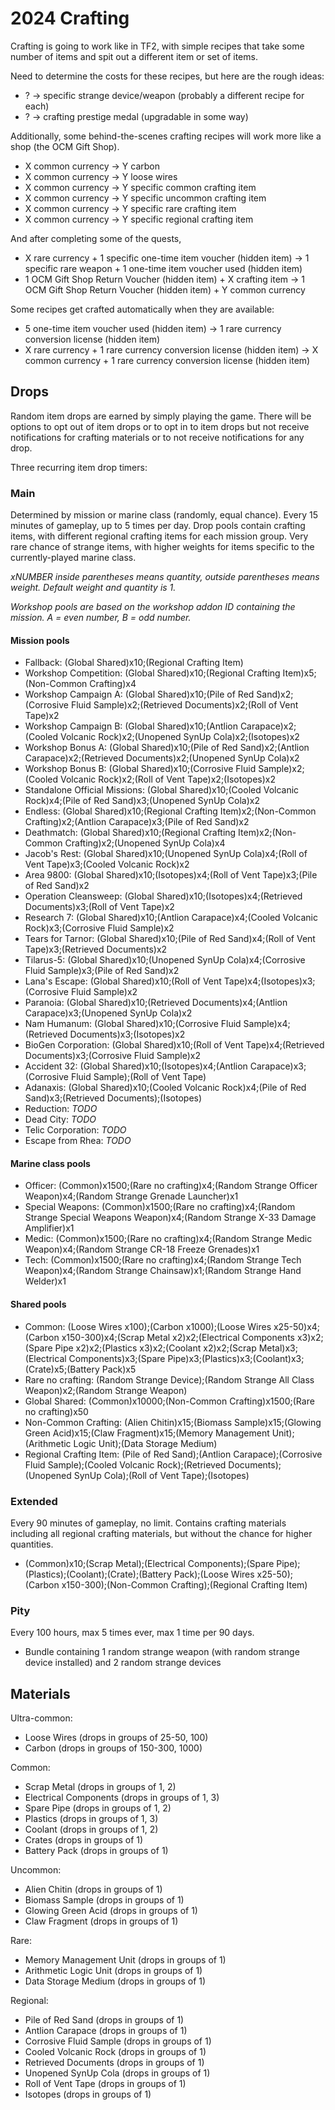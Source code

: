 # 2024 Crafting

Crafting is going to work like in TF2, with simple recipes that take some number of items and spit out a different item or set of items.

Need to determine the costs for these recipes, but here are the rough ideas:

- ? -> specific strange device/weapon (probably a different recipe for each)
- ? -> crafting prestige medal (upgradable in some way)

Additionally, some behind-the-scenes crafting recipes will work more like a shop (the OCM Gift Shop).

- X common currency -> Y carbon
- X common currency -> Y loose wires
- X common currency -> Y specific common crafting item
- X common currency -> Y specific uncommon crafting item
- X common currency -> Y specific rare crafting item
- X common currency -> Y specific regional crafting item

And after completing some of the quests,

- X rare currency + 1 specific one-time item voucher (hidden item) -> 1 specific rare weapon + 1 one-time item voucher used (hidden item)
- 1 OCM Gift Shop Return Voucher (hidden item) + X crafting item -> 1 OCM Gift Shop Return Voucher (hidden item) + Y common currency

Some recipes get crafted automatically when they are available:

- 5 one-time item voucher used (hidden item) -> 1 rare currency conversion license (hidden item)
- X rare currency + 1 rare currency conversion license (hidden item) -> X common currency + 1 rare currency conversion license (hidden item)

## Drops

Random item drops are earned by simply playing the game. There will be options to opt out of item drops or to opt in to item drops but not receive notifications for crafting materials or to not receive notifications for any drop.

Three recurring item drop timers:

### Main

Determined by mission or marine class (randomly, equal chance). Every 15 minutes of gameplay, up to 5 times per day. Drop pools contain crafting items, with different regional crafting items for each mission group. Very rare chance of strange items, with higher weights for items specific to the currently-played marine class.

*xNUMBER inside parentheses means quantity, outside parentheses means weight. Default weight and quantity is 1.*

*Workshop pools are based on the workshop addon ID containing the mission. A = even number, B = odd number.*

#### Mission pools

- Fallback: (Global Shared)x10;(Regional Crafting Item)
- Workshop Competition: (Global Shared)x10;(Regional Crafting Item)x5;(Non-Common Crafting)x4
- Workshop Campaign A: (Global Shared)x10;(Pile of Red Sand)x2;(Corrosive Fluid Sample)x2;(Retrieved Documents)x2;(Roll of Vent Tape)x2
- Workshop Campaign B: (Global Shared)x10;(Antlion Carapace)x2;(Cooled Volcanic Rock)x2;(Unopened SynUp Cola)x2;(Isotopes)x2
- Workshop Bonus A: (Global Shared)x10;(Pile of Red Sand)x2;(Antlion Carapace)x2;(Retrieved Documents)x2;(Unopened SynUp Cola)x2
- Workshop Bonus B: (Global Shared)x10;(Corrosive Fluid Sample)x2;(Cooled Volcanic Rock)x2;(Roll of Vent Tape)x2;(Isotopes)x2
- Standalone Official Missions: (Global Shared)x10;(Cooled Volcanic Rock)x4;(Pile of Red Sand)x3;(Unopened SynUp Cola)x2
- Endless: (Global Shared)x10;(Regional Crafting Item)x2;(Non-Common Crafting)x2;(Antlion Carapace)x3;(Pile of Red Sand)x2
- Deathmatch: (Global Shared)x10;(Regional Crafting Item)x2;(Non-Common Crafting)x2;(Unopened SynUp Cola)x4
- Jacob's Rest: (Global Shared)x10;(Unopened SynUp Cola)x4;(Roll of Vent Tape)x3;(Cooled Volcanic Rock)x2
- Area 9800: (Global Shared)x10;(Isotopes)x4;(Roll of Vent Tape)x3;(Pile of Red Sand)x2
- Operation Cleansweep: (Global Shared)x10;(Isotopes)x4;(Retrieved Documents)x3;(Roll of Vent Tape)x2
- Research 7: (Global Shared)x10;(Antlion Carapace)x4;(Cooled Volcanic Rock)x3;(Corrosive Fluid Sample)x2
- Tears for Tarnor: (Global Shared)x10;(Pile of Red Sand)x4;(Roll of Vent Tape)x3;(Retrieved Documents)x2
- Tilarus-5: (Global Shared)x10;(Unopened SynUp Cola)x4;(Corrosive Fluid Sample)x3;(Pile of Red Sand)x2
- Lana's Escape: (Global Shared)x10;(Roll of Vent Tape)x4;(Isotopes)x3;(Corrosive Fluid Sample)x2
- Paranoia: (Global Shared)x10;(Retrieved Documents)x4;(Antlion Carapace)x3;(Unopened SynUp Cola)x2
- Nam Humanum: (Global Shared)x10;(Corrosive Fluid Sample)x4;(Retrieved Documents)x3;(Isotopes)x2
- BioGen Corporation: (Global Shared)x10;(Roll of Vent Tape)x4;(Retrieved Documents)x3;(Corrosive Fluid Sample)x2
- Accident 32: (Global Shared)x10;(Isotopes)x4;(Antlion Carapace)x3;(Corrosive Fluid Sample);(Roll of Vent Tape)
- Adanaxis: (Global Shared)x10;(Cooled Volcanic Rock)x4;(Pile of Red Sand)x3;(Retrieved Documents);(Isotopes)
- Reduction: *TODO*
- Dead City: *TODO*
- Telic Corporation: *TODO*
- Escape from Rhea: *TODO*

#### Marine class pools

- Officer: (Common)x1500;(Rare no crafting)x4;(Random Strange Officer Weapon)x4;(Random Strange Grenade Launcher)x1
- Special Weapons: (Common)x1500;(Rare no crafting)x4;(Random Strange Special Weapons Weapon)x4;(Random Strange X-33 Damage Amplifier)x1
- Medic: (Common)x1500;(Rare no crafting)x4;(Random Strange Medic Weapon)x4;(Random Strange CR-18 Freeze Grenades)x1
- Tech: (Common)x1500;(Rare no crafting)x4;(Random Strange Tech Weapon)x4;(Random Strange Chainsaw)x1;(Random Strange Hand Welder)x1

#### Shared pools

- Common: (Loose Wires x100);(Carbon x1000);(Loose Wires x25-50)x4;(Carbon x150-300)x4;(Scrap Metal x2)x2;(Electrical Components x3)x2;(Spare Pipe x2)x2;(Plastics x3)x2;(Coolant x2)x2;(Scrap Metal)x3;(Electrical Components)x3;(Spare Pipe)x3;(Plastics)x3;(Coolant)x3;(Crate)x5;(Battery Pack)x5
- Rare no crafting: (Random Strange Device);(Random Strange All Class Weapon)x2;(Random Strange Weapon)
- Global Shared: (Common)x10000;(Non-Common Crafting)x1500;(Rare no crafting)x50
- Non-Common Crafting: (Alien Chitin)x15;(Biomass Sample)x15;(Glowing Green Acid)x15;(Claw Fragment)x15;(Memory Management Unit);(Arithmetic Logic Unit);(Data Storage Medium)
- Regional Crafting Item: (Pile of Red Sand);(Antlion Carapace);(Corrosive Fluid Sample);(Cooled Volcanic Rock);(Retrieved Documents);(Unopened SynUp Cola);(Roll of Vent Tape);(Isotopes)

### Extended

Every 90 minutes of gameplay, no limit. Contains crafting materials including all regional crafting materials, but without the chance for higher quantities.

- (Common)x10;(Scrap Metal);(Electrical Components);(Spare Pipe);(Plastics);(Coolant);(Crate);(Battery Pack);(Loose Wires x25-50);(Carbon x150-300);(Non-Common Crafting);(Regional Crafting Item)

### Pity

Every 100 hours, max 5 times ever, max 1 time per 90 days.

- Bundle containing 1 random strange weapon (with random strange device installed) and 2 random strange devices

## Materials

Ultra-common:

- Loose Wires (drops in groups of 25-50, 100)
- Carbon (drops in groups of 150-300, 1000)

Common:

- Scrap Metal (drops in groups of 1, 2)
- Electrical Components (drops in groups of 1, 3)
- Spare Pipe (drops in groups of 1, 2)
- Plastics (drops in groups of 1, 3)
- Coolant (drops in groups of 1, 2)
- Crates (drops in groups of 1)
- Battery Pack (drops in groups of 1)

Uncommon:

- Alien Chitin (drops in groups of 1)
- Biomass Sample (drops in groups of 1)
- Glowing Green Acid (drops in groups of 1)
- Claw Fragment (drops in groups of 1)

Rare:

- Memory Management Unit (drops in groups of 1)
- Arithmetic Logic Unit (drops in groups of 1)
- Data Storage Medium (drops in groups of 1)

Regional:

- Pile of Red Sand (drops in groups of 1)
- Antlion Carapace (drops in groups of 1)
- Corrosive Fluid Sample (drops in groups of 1)
- Cooled Volcanic Rock (drops in groups of 1)
- Retrieved Documents (drops in groups of 1)
- Unopened SynUp Cola (drops in groups of 1)
- Roll of Vent Tape (drops in groups of 1)
- Isotopes (drops in groups of 1)
